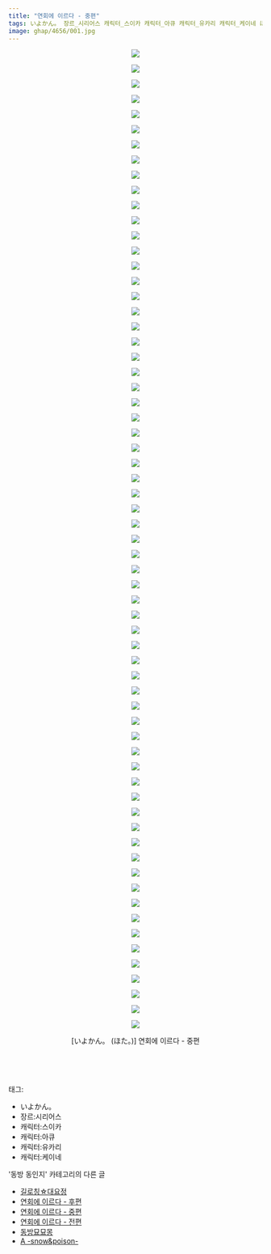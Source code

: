 ```yaml
---
title: "연회에 이르다 - 중편"
tags: いよかん。 장르_시리어스 캐릭터_스이카 캐릭터_아큐 캐릭터_유카리 캐릭터_케이네 ほた。 동방_동인지
image: ghap/4656/001.jpg
---
```

<div class="article">
<p style="text-align: center; clear: none; float: none;"><img src="{{ site.nasurl }}/ghap/4656/001.jpg"/></p>
<p style="text-align: center; clear: none; float: none;"><img src="{{ site.nasurl }}/ghap/4656/002.jpg"/></p>
<p style="text-align: center; clear: none; float: none;"><img src="{{ site.nasurl }}/ghap/4656/003.jpg"/></p>
<p style="text-align: center; clear: none; float: none;"><img src="{{ site.nasurl }}/ghap/4656/004.jpg"/></p>
<p style="text-align: center; clear: none; float: none;"><img src="{{ site.nasurl }}/ghap/4656/005.jpg"/></p>
<p style="text-align: center; clear: none; float: none;"><img src="{{ site.nasurl }}/ghap/4656/006.jpg"/></p>
<p style="text-align: center; clear: none; float: none;"><img src="{{ site.nasurl }}/ghap/4656/007.jpg"/></p>
<p style="text-align: center; clear: none; float: none;"><img src="{{ site.nasurl }}/ghap/4656/008.jpg"/></p>
<p style="text-align: center; clear: none; float: none;"><img src="{{ site.nasurl }}/ghap/4656/009.jpg"/></p>
<p style="text-align: center; clear: none; float: none;"><img src="{{ site.nasurl }}/ghap/4656/010.jpg"/></p>
<p style="text-align: center; clear: none; float: none;"><img src="{{ site.nasurl }}/ghap/4656/011.jpg"/></p>
<p style="text-align: center; clear: none; float: none;"><img src="{{ site.nasurl }}/ghap/4656/012.jpg"/></p>
<p style="text-align: center; clear: none; float: none;"><img src="{{ site.nasurl }}/ghap/4656/013.jpg"/></p>
<p style="text-align: center; clear: none; float: none;"><img src="{{ site.nasurl }}/ghap/4656/014.jpg"/></p>
<p style="text-align: center; clear: none; float: none;"><img src="{{ site.nasurl }}/ghap/4656/015.jpg"/></p>
<p style="text-align: center; clear: none; float: none;"><img src="{{ site.nasurl }}/ghap/4656/016.jpg"/></p>
<p style="text-align: center; clear: none; float: none;"><img src="{{ site.nasurl }}/ghap/4656/017.jpg"/></p>
<p style="text-align: center; clear: none; float: none;"><img src="{{ site.nasurl }}/ghap/4656/018.jpg"/></p>
<p style="text-align: center; clear: none; float: none;"><img src="{{ site.nasurl }}/ghap/4656/019.jpg"/></p>
<p style="text-align: center; clear: none; float: none;"><img src="{{ site.nasurl }}/ghap/4656/020.jpg"/></p>
<p style="text-align: center; clear: none; float: none;"><img src="{{ site.nasurl }}/ghap/4656/021.jpg"/></p>
<p style="text-align: center; clear: none; float: none;"><img src="{{ site.nasurl }}/ghap/4656/022.jpg"/></p>
<p style="text-align: center; clear: none; float: none;"><img src="{{ site.nasurl }}/ghap/4656/023.jpg"/></p>
<p style="text-align: center; clear: none; float: none;"><img src="{{ site.nasurl }}/ghap/4656/024.jpg"/></p>
<p style="text-align: center; clear: none; float: none;"><img src="{{ site.nasurl }}/ghap/4656/025.jpg"/></p>
<p style="text-align: center; clear: none; float: none;"><img src="{{ site.nasurl }}/ghap/4656/026.jpg"/></p>
<p style="text-align: center; clear: none; float: none;"><img src="{{ site.nasurl }}/ghap/4656/027.jpg"/></p>
<p style="text-align: center; clear: none; float: none;"><img src="{{ site.nasurl }}/ghap/4656/028.jpg"/></p>
<p style="text-align: center; clear: none; float: none;"><img src="{{ site.nasurl }}/ghap/4656/029.jpg"/></p>
<p style="text-align: center; clear: none; float: none;"><img src="{{ site.nasurl }}/ghap/4656/030.jpg"/></p>
<p style="text-align: center; clear: none; float: none;"><img src="{{ site.nasurl }}/ghap/4656/031.jpg"/></p>
<p style="text-align: center; clear: none; float: none;"><img src="{{ site.nasurl }}/ghap/4656/032.jpg"/></p>
<p style="text-align: center; clear: none; float: none;"><img src="{{ site.nasurl }}/ghap/4656/033.jpg"/></p>
<p style="text-align: center; clear: none; float: none;"><img src="{{ site.nasurl }}/ghap/4656/034.jpg"/></p>
<p style="text-align: center; clear: none; float: none;"><img src="{{ site.nasurl }}/ghap/4656/035.jpg"/></p>
<p style="text-align: center; clear: none; float: none;"><img src="{{ site.nasurl }}/ghap/4656/036.jpg"/></p>
<p style="text-align: center; clear: none; float: none;"><img src="{{ site.nasurl }}/ghap/4656/037.jpg"/></p>
<p style="text-align: center; clear: none; float: none;"><img src="{{ site.nasurl }}/ghap/4656/038.jpg"/></p>
<p style="text-align: center; clear: none; float: none;"><img src="{{ site.nasurl }}/ghap/4656/039.jpg"/></p>
<p style="text-align: center; clear: none; float: none;"><img src="{{ site.nasurl }}/ghap/4656/040.jpg"/></p>
<p style="text-align: center; clear: none; float: none;"><img src="{{ site.nasurl }}/ghap/4656/041.jpg"/></p>
<p style="text-align: center; clear: none; float: none;"><img src="{{ site.nasurl }}/ghap/4656/042.jpg"/></p>
<p style="text-align: center; clear: none; float: none;"><img src="{{ site.nasurl }}/ghap/4656/043.jpg"/></p>
<p style="text-align: center; clear: none; float: none;"><img src="{{ site.nasurl }}/ghap/4656/044.jpg"/></p>
<p style="text-align: center; clear: none; float: none;"><img src="{{ site.nasurl }}/ghap/4656/045.jpg"/></p>
<p style="text-align: center; clear: none; float: none;"><img src="{{ site.nasurl }}/ghap/4656/046.jpg"/></p>
<p style="text-align: center; clear: none; float: none;"><img src="{{ site.nasurl }}/ghap/4656/047.jpg"/></p>
<p style="text-align: center; clear: none; float: none;"><img src="{{ site.nasurl }}/ghap/4656/048.jpg"/></p>
<p style="text-align: center; clear: none; float: none;"><img src="{{ site.nasurl }}/ghap/4656/049.jpg"/></p>
<p style="text-align: center; clear: none; float: none;"><img src="{{ site.nasurl }}/ghap/4656/050.jpg"/></p>
<p style="text-align: center; clear: none; float: none;"><img src="{{ site.nasurl }}/ghap/4656/051.jpg"/></p>
<p style="text-align: center; clear: none; float: none;"><img src="{{ site.nasurl }}/ghap/4656/052.jpg"/></p>
<p style="text-align: center; clear: none; float: none;"><img src="{{ site.nasurl }}/ghap/4656/053.jpg"/></p>
<p style="text-align: center; clear: none; float: none;"><img src="{{ site.nasurl }}/ghap/4656/054.jpg"/></p>
<p style="text-align: center; clear: none; float: none;"><img src="{{ site.nasurl }}/ghap/4656/055.jpg"/></p>
<p style="text-align: center; clear: none; float: none;"><img src="{{ site.nasurl }}/ghap/4656/056.jpg"/></p>
<p style="text-align: center; clear: none; float: none;"><img src="{{ site.nasurl }}/ghap/4656/057.jpg"/></p>
<p style="text-align: center; clear: none; float: none;"><img src="{{ site.nasurl }}/ghap/4656/058.jpg"/></p>
<p style="text-align: center; clear: none; float: none;"><img src="{{ site.nasurl }}/ghap/4656/059.jpg"/></p>
<p style="text-align: center; clear: none; float: none;"><img src="{{ site.nasurl }}/ghap/4656/060.jpg"/></p>
<p style="text-align: center; clear: none; float: none;"><img src="{{ site.nasurl }}/ghap/4656/061.jpg"/></p>
<p style="text-align: center; clear: none; float: none;"><img src="{{ site.nasurl }}/ghap/4656/062.jpg"/></p>
<p style="text-align: center; clear: none; float: none;"><img src="{{ site.nasurl }}/ghap/4656/063.jpg"/></p>
<p style="text-align: center; clear: none; float: none;"><img src="{{ site.nasurl }}/ghap/4656/064.jpg"/></p>
<p style="text-align: center; clear: none; float: none;"><img src="{{ site.nasurl }}/ghap/4656/065.jpg"/></p>
<p style="text-align: center; clear: none; float: none;">[いよかん。 (ほた。)] 연회에 이르다 - 중편</p>
<p style="text-align: center; clear: none; float: none;"><br/></p>
<p><br/></p>
</div><div class="tagTrail">
<p>태그: </p>
<ul>
<li>いよかん。</li>
<li>장르:시리어스</li>
<li>캐릭터:스이카</li>
<li>캐릭터:아큐</li>
<li>캐릭터:유카리</li>
<li>캐릭터:케이네</li>
</ul>
</div><div class="another">
<p>'동방 동인지' 카테고리의 다른 글</p>
<ul>
<li><a href="/2018-09-03-ghap_4660">길로칭☆대요정</a></li>
<li><a href="/2018-09-02-ghap_4657">연회에 이르다 - 후편</a></li>
<li><a href="/2018-09-02-ghap_4656">연회에 이르다 - 중편</a></li>
<li><a href="/2018-09-02-ghap_4655">연회에 이르다 - 전편</a></li>
<li><a href="/2018-09-02-ghap_4654">동방묘묘몽</a></li>
<li><a href="/2018-09-02-ghap_4653">A -snow&amp;poison-</a></li>
</ul>
</div><div class="cb_module cb_fluid">
<div class="cb_wrt cb_profile">
</div><!-- commentList close -->
</div>